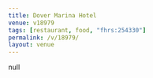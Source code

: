 ```yaml
---
title: Dover Marina Hotel
venue: v18979
tags: [restaurant, food, "fhrs:254330"]
permalink: /v/18979/
layout: venue
---
```

null